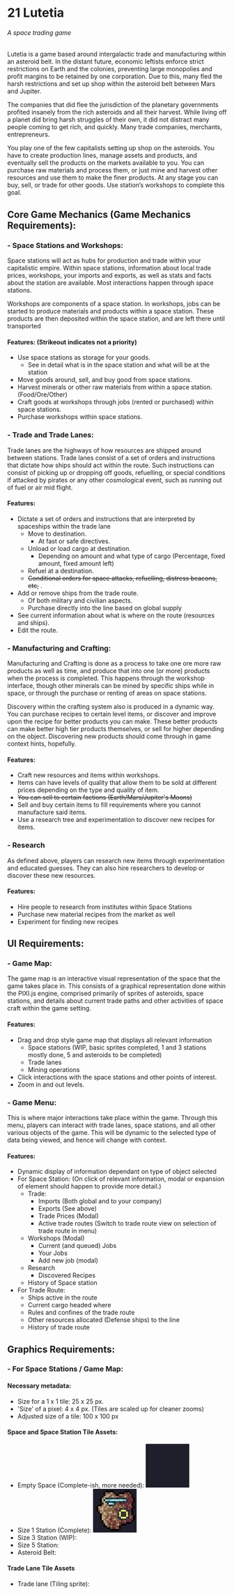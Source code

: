 # 21 Lutetia
###### A space trading game

  Lutetia is a game based around intergalactic trade and manufacturing within an asteroid belt. In the distant future, economic leftists enforce strict restrictions on Earth and the colonies, preventing large monopolies and profit margins to be retained by one corporation. Due to this, many fled the harsh restrictions and set up shop within the asteroid belt between Mars and Jupiter. 

  The companies that did flee the jurisdiction of the planetary governments profited insanely from the rich asteroids and all their harvest. While living off a planet did bring harsh struggles of their own, it did not distract many people coming to get rich, and quickly. Many trade companies, merchants, entrepreneurs.

  You play one of the few capitalists setting up shop on the asteroids. You have to create production lines, manage assets and products, and eventually sell the products on the markets available to you. You can purchase raw materials and process them, or just mine and harvest other resources and use them to make the finer products. At any stage you can buy, sell, or trade for other goods. Use station’s workshops to complete this goal.

## Core Game Mechanics (Game Mechanics Requirements): 
### - Space Stations and Workshops:
  Space stations will act as hubs for production and trade within your capitalistic empire. Within space stations, information about local trade prices, workshops, your imports and exports, as well as stats and facts about the station are available. Most interactions happen through space stations.

  Workshops are components of a space station. In workshops, jobs can be started to produce materials and products within a space station. These products are then deposited within the space station, and are left there until transported
#### Features: (Strikeout indicates not a priority)
* Use space stations as storage for your goods.
  * See in detail what is in the space station and what will be at the station 
* Move goods around, sell, and buy good from space stations.
* Harvest minerals or other raw materials from within a space station. (Food/Ore/Other)
* Craft goods at workshops through jobs (rented or purchased) within space stations.
* Purchase workshops within space stations.

### - Trade and Trade Lanes:
  Trade lanes are the highways of how resources are shipped around between stations. Trade lanes consist of a set of orders and instructions that dictate how ships should act within the route. Such instructions can consist of picking up or dropping off goods, refuelling, or special conditions if attacked by pirates or any other cosmological event, such as running out of fuel or air mid flight.
  
#### Features:
* Dictate a set of orders and instructions that are interpreted by spaceships within the trade lane
  * Move to destination.
    * At fast or safe directives.
  * Unload or load cargo at destination.
    * Depending on amount and what type of cargo (Percentage, fixed amount, fixed amount left)
  * Refuel at a destination.
  * ~~Conditional orders for space attacks, refuelling, distress beacons, etc,~~ .
* Add or remove ships from the trade route.
  * Of both military and civilian aspects.
  * Purchase directly into the line based on global supply
* See current information about what is where on the route (resources and ships).
* Edit the route.

### - Manufacturing and Crafting: 
  Manufacturing and Crafting is done as a process to take one ore more raw products as well as time, and produce that into one (or more) products when the process is completed. This happens through the workshop interface, though other minerals can be mined by specific ships while in space, or through the purchase or renting of areas on space stations. 
  
  Discovery within the crafting system also is produced in a dynamic way. You can purchase recipes to certain level items, or discover and improve upon the recipe for better products you can make. These better products can make better high tier products themselves, or sell for higher depending on the object. Discovering new products should come through in game context hints, hopefully.
  
#### Features:
* Craft new resources and items within workshops.
* Items can have levels of quality that allow them to be sold at different prices depending on the type and quality of item.
* ~~You can sell to certain factions (Earth/Mars/Jupiter's Moons)~~
* Sell and buy certain items to fill requirements where you cannot manufacture said items.
* Use a research tree and experimentation to discover new recipes for items.

### - Research
  As defined above, players can research new items through experimentation and educated guesses. They can also hire researchers to develop or discover these new resources.
  
#### Features:
* Hire people to research from institutes within Space Stations
* Purchase new material recipes from the market as well
* Experiment for finding new recipes
 
## UI Requirements:
### - Game Map:
The game map is an interactive visual representation of the space that the game takes place in. This consists of a graphical representation done within the PIXI.js engine, comprised primarily of sprites of asteroids, space stations, and details about current trade paths and other activities of space craft within the game setting.

#### Features:
* Drag and drop style game map that displays all relevant information
  * Space stations (WIP, basic sprites completed, 1 and 3 stations mostly done, 5 and asteroids to be  completed)
  * Trade lanes
  * Mining operations
* Click interactions with the space stations and other points of interest.
* Zoom in and out levels.

### - Game Menu:
This is where major interactions take place within the game. Through this menu, players can interact with trade lanes, space stations, and all other various objects of the game. This will be dynamic to the selected type of data being viewed, and hence will change with context.

#### Features:
* Dynamic display of information dependant on type of object selected
* For Space Station: (On click of relevant information, modal or expansion of element should happen to provide more detail.)
  * Trade:
    * Imports (Both global and to your company)
    * Exports (See above)
    * Trade Prices (Modal)
    * Active trade routes (Switch to trade route view on selection of trade route in menu)
  * Workshops (Modal)
    * Current (and queued) Jobs
    * Your Jobs
    * Add new job (modal)
  * Research
    * Discovered Recipes
  * History of Space station
* For Trade Route:
  * Ships active in the route
  * Current cargo headed where
  * Rules and confines of the trade route
  * Other resources allocated (Defense ships) to the line
  * History of trade route
  
## Graphics Requirements:
### - For Space Stations / Game Map:
#### Necessary metadata: 
* Size for a 1 x 1 tile: 25 x 25 px. 
* 'Size' of a pixel: 4 x 4 px. (Tiles are scaled up for cleaner zooms)
* Adjusted size of a tile: 100 x 100 px

#### Space and Space Station Tile Assets:
* Empty Space (Complete-ish, more needed): ![Empty Space](/docs/empty_space.png)
* Size 1 Station (Complete): ![Size 1 Space Station](/docs/size_1.png)
* Size 3 Station (WIP):
* Size 5 Station:
* Asteroid Belt:

#### Trade Lane Tile Assets
* Trade lane (Tiling sprite):
